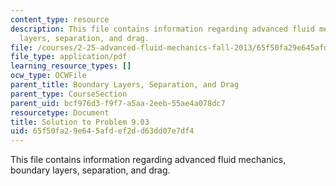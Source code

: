 ```yaml
---
content_type: resource
description: This file contains information regarding advanced fluid mechanics, boundary
  layers, separation, and drag.
file: /courses/2-25-advanced-fluid-mechanics-fall-2013/65f50fa29e645afdef2dd63dd07e7df4_MIT2_25F13_Solution9.03.pdf
file_type: application/pdf
learning_resource_types: []
ocw_type: OCWFile
parent_title: Boundary Layers, Separation, and Drag
parent_type: CourseSection
parent_uid: bcf976d3-f9f7-a5aa-2eeb-55ae4a078dc7
resourcetype: Document
title: Solution to Problem 9.03
uid: 65f50fa2-9e64-5afd-ef2d-d63dd07e7df4
---
```

This file contains information regarding advanced fluid mechanics, boundary layers, separation, and drag.

